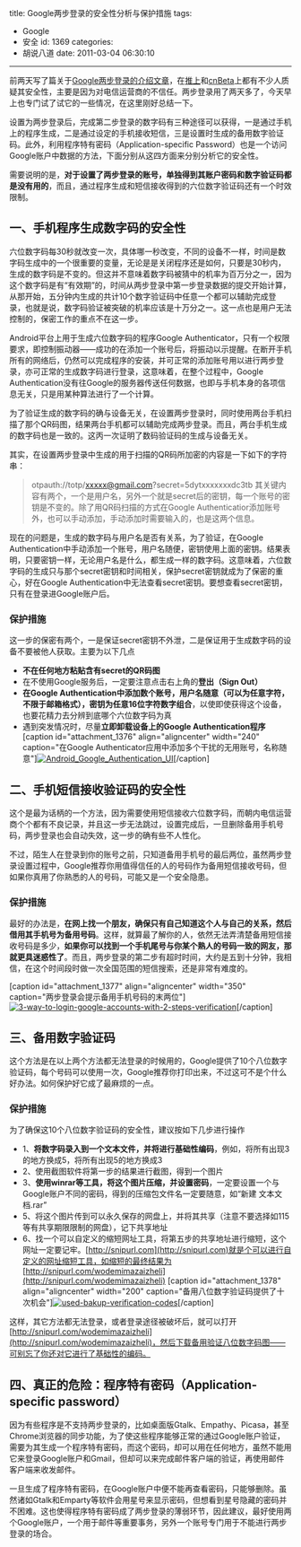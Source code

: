 title: Google两步登录的安全性分析与保护措施
tags:
  - Google
  - 安全
id: 1369
categories:
  - 胡说八道
date: 2011-03-04 06:30:10
---

前两天写了篇关于[Google两步登录的介绍文章](http://chensd.com/2011-03/google-2-steps-verification.html)，在[推上](http://twitter.com/#!/Woo997/status/42749365391081472)和[cnBeta](http://www.cnbeta.com/articles/136126.htm)上都有不少人质疑其安全性，主要是因为对电信运营商的不信任。两步登录用了两天多了，今天早上也专门试了试它的一些情况，在这里刚好总结一下。

设置为两步登录后，完成第二步登录的数字码有三种途径可以获得，一是通过手机上的程序生成，二是通过设定的手机接收短信，三是设置时生成的备用数字验证码。此外，利用程序特有密码（Application-specific Password）也是一个访问Google账户中数据的方法，下面分别从这四方面来分别分析它的安全性。

需要说明的是，**对于设置了两步登录的账号，单独得到其账户密码和数字验证码都是没有用的**，而且，通过程序生成和短信接收得到的六位数字验证码还有一个时效限制。<!--more-->

## 一、手机程序生成数字码的安全性

六位数字码每30秒就改变一次，具体哪一秒改变，不同的设备不一样，时间是数字码生成中的一个很重要的变量，无论是是关闭程序还是如何，只要是30秒内，生成的数字码是不变的。但这并不意味着数字码被猜中的机率为百万分之一，因为这个数字码是有“有效期”的，时间从两步登录中第一步登录数据的提交开始计算，从那开始，五分钟内生成的共计10个数字验证码中任意一个都可以辅助完成登录，也就是说，数字码验证被突破的机率应该是十万分之一。这一点也是用户无法控制的，保密工作的重点不在这一步。

Android平台上用于生成六位数字码的程序Google Authenticator，只有一个权限要求，即控制振动器——成功的在添加一个账号后，将振动以示提醒。在断开手机所有的网络后，仍然可以完成程序的安装，并可正常的添加账号用以进行两步登录，亦可正常的生成数字码进行登录，这意味着，在整个过程中，Google Authentication没有往Google的服务器传送任何数据，也即与手机本身的各项信息无关，只是用某种算法进行了一个计算。

为了验证生成的数字码的确与设备无关，在设置两步登录时，同时使用两台手机扫描了那个QR码图，结果两台手机都可以辅助完成两步登录。而且，两台手机生成的数字码也是一致的。这丙一次证明了数码验证码的生成与设备无关。

其实，在设置两步登录中生成的用于扫描的QR码所加密的内容是一下如下的字符串：
> otpauth://totp/xxxxx@gmail.com?secret=5dytxxxxxxxdc3tb
其关键内容有两个，一个是用户名，另外一个就是secret后的密钥，每一个账号的密钥是不变的。除了用QR码扫描的方式在Google Authenticatior添加账号外，也可以手动添加，手动添加时需要输入的，也是这两个信息。

现在的问题是，生成的数字码与用户名是否有关系，为了验证，在Google Authentication中手动添加一个账号，用户名随便，密钥使用上面的密钥。结果表明，只要密钥一样，无论用户名是什么，都生成一样的数字码。这意味着，六位数字码的生成只与那个secret密钥和时间相关，保护secret密钥就成为了保密的重心，好在Google Authentication中无法查看secret密钥。要想查看secret密钥，只有在登录进Google账户后。

### 保护措施

这一步的保密有两个，一是保证secret密钥不外泄，二是保证用于生成数字码的设备不要被他人获取。主要为以下几点

*   **不在任何地方粘贴含有secret的QR码图**
*   在不使用Google服务后，一定要注意点击右上角的**登出（Sign Out）**
*   **在Google Authentication中添加数个账号，用户名随意（可以为任意字符，不限于邮箱格式），密钥为任意16位字符数字组合**，以使即使获得这个设备，也要花精力去分辨到底哪个六位数字码为真
*   遇到突发情况时，尽量**立即卸载设备上的Google Authentication程序**
[caption id="attachment_1376" align="aligncenter" width="240" caption="在Google Authenticator应用中添加多个干扰的无用账号，名称随意"][![](/upfile/2011/03/Android_Google_Authentication_UI.png "Android_Google_Authentication_UI")](/upfile/2011/03/Android_Google_Authentication_UI.png)[/caption]

## 二、手机短信接收验证码的安全性

这个是最为话柄的一个方法，因为需要使用短信接收六位数字码，而朝内电信运营商个个都有不良记录，并且这一步无法跳过，设置完成后，一旦删除备用手机号码，两步登录也会自动失效，这一步的确有些不人性化。

不过，陌生人在登录到你的账号之前，只知道备用手机号的最后两位，虽然两步登录设置过程中，Google推荐你用值得信任的人的号码作为备用短信接收号码，但如果你真用了你熟悉的人的号码，可能又是一个安全隐患。

### 保护措施

最好的办法是，**在网上找一个朋友，确保只有自己知道这个人与自己的关系，然后借用其手机号为备用号码**。这样，就算最了解你的人，依然无法弄清楚备用短信接收号码是多少，**如果你可以找到一个手机尾号与你某个熟人的号码一致的网友，那就更具迷惑性了**。而且，两步登录的第二步有超时时间，大约是五到十分钟，我相信，在这个时间段时做一次全国范围的短信搜索，还是非常有难度的。

[caption id="attachment_1377" align="aligncenter" width="350" caption="两步登录会提示备用手机号码的末两位"][![](/upfile/2011/03/3-way-to-login-google-accounts-with-2-steps-verification.png "3-way-to-login-google-accounts-with-2-steps-verification")](/upfile/2011/03/3-way-to-login-google-accounts-with-2-steps-verification.png)[/caption]

## 三、备用数字验证码

这个方法是在以上两个方法都无法登录的时候用的，Google提供了10个八位数字验证码，每个号码可以使用一次，Google推荐你打印出来，不过这可不是个什么好办法。如何保护好它成了最麻烦的一点。

### 保护措施

为了确保这10个八位数字验证码的安全性，建议按如下几步进行操作

*   1、**将数字码录入到一个文本文件，并将进行基础性编码**，例如，将所有出现3的地方换成5，将所有出现5的地方换成3
*   2、使用截图软件将第一步的结果进行截图，得到一个图片
*   3、**使用winrar等工具，将这个图片压缩，并设置密码**，一定要设置一个与Google账户不同的密码，得到的压缩包文件名一定要随意，如“新建 文本文档.rar”
*   5、将这个图片传到可以永久保存的网盘上，并将其共享（注意不要选择如115等有共享期限限制的网盘），记下共享地址
*   6、找一个可以自定义的缩短网址工具，将第五步的共享地址进行缩短，这个网址一定要记牢。[http://snipurl.com](http://snipurl.com)就是个可以进行自定义的网址缩短工具，如缩短的最终结果为[http://snipurl.com/wodemimazaizheli](http://snipurl.com/wodemimazaizheli)
[caption id="attachment_1378" align="aligncenter" width="200" caption="备用八位数字验证码提供了十次机会"][![](/upfile/2011/03/used-bakup-verification-codes.png "used-bakup-verification-codes")](/upfile/2011/03/used-bakup-verification-codes.png)[/caption]

这样，其它方法都无法登录，或者登录途径被破坏后，就可以打开[http://snipurl.com/wodemimazaizheli](http://snipurl.com/wodemimazaizheli)，然后下载备用验证八位数字码图——可别忘了你还对它进行了基础性的编码。

## 四、真正的危险：程序特有密码（Application-specific password）

因为有些程序是不支持两步登录的，比如桌面版Gtalk、Empathy、Picasa，甚至Chrome浏览器的同步功能，为了使这些程序能够正常的通过Google账户验证，需要为其生成一个程序特有密码，而这个密码，却可以用在任何地方，虽然不能用它来登录Google账户和Gmail，但却可以来完成邮件客户端的验证，再使用邮件客户端来收发邮件。

一旦生成了程序特有密码，在Google账户中便不能再查看密码，只能够删除。虽然诸如Gtalk和Emparty等软件会用星号来显示密码，但想看到星号隐藏的密码并不困难。这也使得程序特有密码成了两步登录的薄弱环节，因此建议，最好使用两个Google账户，一个用于邮件等重要事务，另外一个账号专门用于不能进行两步登录的场合。